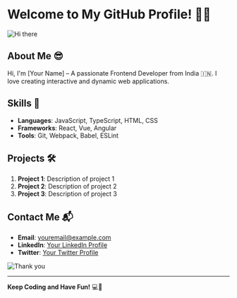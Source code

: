 # Welcome to My GitHub Profile! 🎉✨

![Hi there](https://media.giphy.com/media/l1J9u3TZfpmeDLkD6/giphy.gif)

## About Me 😎
Hi, I'm [Your Name] – A passionate Frontend Developer from India 🇮🇳. I love creating interactive and dynamic web applications.

## Skills 🚀
- **Languages**: JavaScript, TypeScript, HTML, CSS
- **Frameworks**: React, Vue, Angular
- **Tools**: Git, Webpack, Babel, ESLint

## Projects 🛠️
1. **Project 1**: Description of project 1
2. **Project 2**: Description of project 2
3. **Project 3**: Description of project 3

## Contact Me 📬
- **Email**: youremail@example.com
- **LinkedIn**: [Your LinkedIn Profile](https://linkedin.com/in/yourprofile)
- **Twitter**: [Your Twitter Profile](https://twitter.com/yourprofile)

![Thank you](https://media.giphy.com/media/xTiTnn5aEwDs8UhwpC/giphy.gif)

---

**Keep Coding and Have Fun!** 💻🎉
